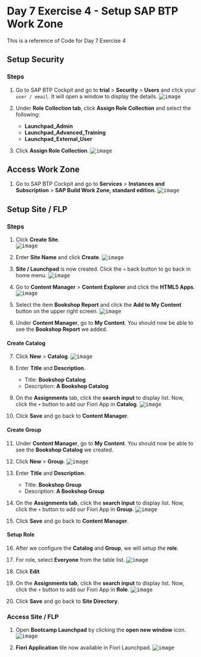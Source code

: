 # Day 7 Exercise 4 - Setup SAP BTP Work Zone
This is a reference of Code for Day 7 Exercise 4

## Setup Security
### Steps
1. Go to SAP BTP Cockpit and go to **trial** > **Security** > **Users** and click your `user / email`. It will open a window to display the details.
<kbd> ![image](https://github.com/takaobaltazar/sap-capm-bookshop/assets/9301953/adf925c5-d112-46a9-9442-fc6aa4502dec) </kbd> <br>   

2. Under **Role Collection tab**, click **Assign Role Collection** and select the following:
    - **Launchpad_Admin**
    - **Launchpad_Advanced_Training**
    - **Launchpad_External_User**
3. Click **Assign Role Collection**.
<kbd> ![image](https://github.com/takaobaltazar/sap-capm-bookshop/assets/9301953/313a7e0b-e34c-4b04-90aa-b0ef4057e936) </kbd>

## Access Work Zone
1. Go to SAP BTP Cockpit and go to **Services** > **Instances and Subscription** > **SAP Build Work Zone, standard edition.**
<kbd> ![image](https://github.com/takaobaltazar/sap-capm-bookshop/assets/9301953/4e3d7b85-1874-4982-94bd-7140c3130223) </kbd>

## Setup Site / FLP
### Steps
1. Click **Create Site**.               
<kbd> ![image](https://github.com/takaobaltazar/sap-capm-bookshop/assets/9301953/cc932fd2-4aa0-4e1f-a7d6-998330ce75bf) </kbd>

2. Enter **Site Name** and click **Create**.
<kbd> ![image](https://github.com/takaobaltazar/sap-capm-bookshop/assets/9301953/2f7be54c-9956-4613-a752-8b839a51871b) </kbd>

3. **Site / Launchpad** is now created. Click the `<` back button to go back in home menu.
<kbd> ![image](https://github.com/takaobaltazar/sap-capm-bookshop/assets/9301953/179dcfdd-52ea-41ff-bde8-9fd7a399a602) </kbd>

4. Go to **Content Manager** > **Content Explorer** and click the **HTML5 Apps**.
<kbd> ![image](https://github.com/takaobaltazar/sap-capm-bookshop/assets/9301953/671b5e12-e619-4782-bfe5-e27d6be60883) </kbd>

5. Select the item **Bookshop Report** and click the **Add to My Content** button on the upper right screen.
<kbd> ![image](https://github.com/takaobaltazar/sap-capm-bookshop/assets/9301953/a3617cda-1e39-4e4d-92d9-3edd77906e28) </kbd>

6. Under **Content Manager**, go to **My Content**. You should now be able to see the **Bookshop Report** we added.

#### Create Catalog
7. Click **New** > **Catalog**.
<kbd> ![image](https://github.com/takaobaltazar/sap-capm-bookshop/assets/9301953/0e3edad4-f752-42f9-9ffb-f737765c694c) </kbd>

8. Enter **Title** and **Description**.
    - Title: **Bookshop Catalog**
    - Description: **A Bookshop Catalog**
9. On the **Assignments** tab, click the **search input** to display list. Now, click the `+` button to add our Fiori App in **Catalog**.
<kbd> ![image](https://github.com/takaobaltazar/sap-capm-bookshop/assets/9301953/39ecb6c2-cac5-4cac-bbf9-24cb03324bcd) </kbd>

10. Click **Save** and go back to **Content Manager**.

#### Create Group
11. Under **Content Manager**, go to **My Content**. You should now be able to see the **Bookshop Catalog** we created.
12. Click **New** > **Group**.
<kbd> ![image](https://github.com/takaobaltazar/sap-capm-bookshop/assets/9301953/2da93321-b66c-46d0-963d-be6bf686007b) </kbd>

13. Enter **Title** and **Description**.
    - Title: **Bookshop Group**
    - Description: **A Bookshop Group**
14. On the **Assignments tab**, click the **search input** to display list. Now, click the `+` button to add our Fiori App in **Group**.
<kbd> ![image](https://github.com/takaobaltazar/sap-capm-bookshop/assets/9301953/8e7cd2d5-bac6-401e-8fd7-4b0dc40c2e3e) </kbd>

15. Click **Save** and go back to **Content Manager**.

#### Setup Role
16. After we configure the **Catalog** and **Group**, we will setup the **role**.
17. For role, select **Everyone** from the table list. 
<kbd> ![image](https://github.com/takaobaltazar/sap-capm-bookshop/assets/9301953/41c0826e-6cf6-4dca-bdc2-9ff3acb5de2b) </kbd>

18. Click **Edit**
19. On the **Assignments tab**, click the **search input** to display list. Now, click the `+` button to add our Fiori App in **Role**.
<kbd> ![image](https://github.com/takaobaltazar/sap-capm-bookshop/assets/9301953/dce3c796-5f31-4b46-b01e-d291e9101352) </kbd>

20. Click **Save** and go back to **Site Directory**.

### Access Site / FLP
1. Open **Bootcamp Launchpad** by clicking the **open new window** icon.
<kbd> ![image](https://github.com/takaobaltazar/sap-capm-bookshop/assets/9301953/91ce2738-05df-43f7-affa-222d84fb97ba) </kbd>

2. **Fiori Application** tile now available in Fiori Launchpad.
<kbd> ![image](https://github.com/takaobaltazar/sap-capm-bookshop/assets/9301953/5f473b89-92ad-4360-b1e8-a6580cd07dbe) </kbd>
